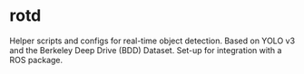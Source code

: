 # rotd
Helper scripts and configs for real-time object detection. Based on YOLO v3 and the Berkeley Deep Drive (BDD) Dataset. Set-up for integration with a ROS package.
